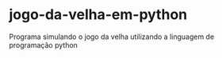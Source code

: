 # jogo-da-velha-em-python
Programa simulando o jogo da velha utilizando a linguagem de programação python
